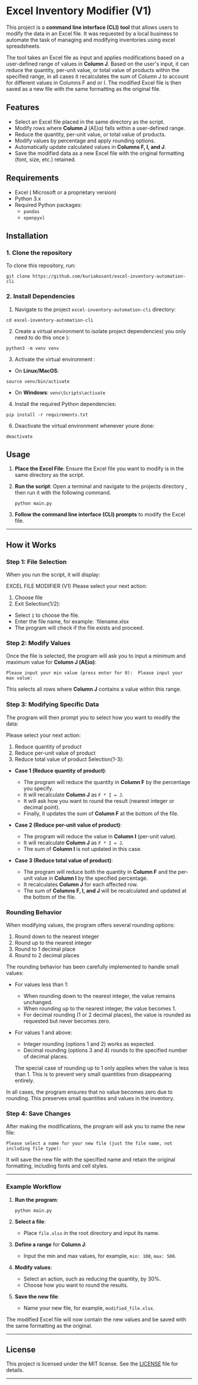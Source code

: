# Excel Inventory Modifier (V1)

This project is a **command line interface (CLI) tool** that allows users to modify the data in an Excel file.
It was requested by a local business to automate the task of managing and modifying inventories using excel spreadsheets.

The tool takes an Excel file as input and applies modifications based on a user-defined range of values in **Column J**. Based on the user's input, it can reduce the quantity, per-unit value, or total value of products within the specified range, in all cases it recalculates the sum of Column J to account for different values in Columns F and or I. The modified Excel file is then saved as a new file with the same formatting as the original file.

## Features

- Select an Excel file placed in the same directory as the script.
- Modify rows where **Column J** (Αξία) falls within a user-defined range.
- Reduce the quantity, per-unit value, or total value of products.
- Modify values by percentage and apply rounding options.
- Automatically update calculated values in **Columns F, I, and J**.
- Save the modified data as a new Excel file with the original formatting (font, size, etc.) retained.

## Requirements

- Excel ( Microsoft or a proprietary version)
- Python 3.x
- Required Python packages:
  - `pandas`
  - `openpyxl`

## Installation

### 1. Clone the repository

To clone this repository, run:

`git clone https://github.com/kuriakosant/excel-inventory-automation-cli`

### 2. Install Dependencies

1. Navigate to the project `excel-inventory-automation-cli` directory:

`cd excel-inventory-automation-cli`

2. Create a virtual environment to isolate project dependencies( you only need to do this once ):

`python3 -m venv venv`

3. Activate the virtual environment :

- On **Linux/MacOS**:

`source venv/bin/activate`

- On **Windows**:
  `venv\Scripts\activate`

4. Install the required Python dependencies:

`pip install -r requirements.txt`

6. Deactivate the virtual environment whenever youre done:

`deactivate`

## Usage

1.  **Place the Excel File**: Ensure the Excel file you want to modify is in the same directory as the script.

2.  **Run the script**: Open a terminal and navigate to the projects directory , then run it with the following command.

    `python main.py`

3.  **Follow the command line interface (CLI) prompts** to modify the Excel file.

---

## How it Works

### Step 1: File Selection

When you run the script, it will display:

EXCEL FILE MODIFIER (V1)
Please select your next action:

1.  Choose file
2.  Exit
    Selection(1/2):

- Select `1` to choose the file.
- Enter the file name, for example: `filename.xlsx
- The program will check if the file exists and proceed.

### Step 2: Modify Values

Once the file is selected, the program will ask you to input a minimum and maximum value for **Column J (Αξία)**:

`Please input your min value (press enter for 0): 
Please input your max value:`

This selects all rows where **Column J** contains a value within this range.

### Step 3: Modifying Specific Data

The program will then prompt you to select how you want to modify the data:

Please select your next action:

1.  Reduce quantity of product
2.  Reduce per-unit value of product
3.  Reduce total value of product
    Selection(1-3):

- **Case 1 (Reduce quantity of product)**:

  - The program will reduce the quantity in **Column F** by the percentage you specify.
  - It will recalculate **Column J** as `F * I = J`.
  - It will ask how you want to round the result (nearest integer or decimal point).
  - Finally, it updates the sum of **Column F** at the bottom of the file.

- **Case 2 (Reduce per-unit value of product)**:

  - The program will reduce the value in **Column I** (per-unit value).
  - It will recalculate **Column J** as `F * I = J`.
  - The sum of **Column I** is not updated in this case.

- **Case 3 (Reduce total value of product)**:

  - The program will reduce both the quantity in **Column F** and the per-unit value in **Column I** by the specified percentage.
  - It recalculates **Column J** for each affected row.
  - The sum of **Columns F, I, and J** will be recalculated and updated at the bottom of the file.

### Rounding Behavior

When modifying values, the program offers several rounding options:

1. Round down to the nearest integer
2. Round up to the nearest integer
3. Round to 1 decimal place
4. Round to 2 decimal places

The rounding behavior has been carefully implemented to handle small values:

- For values less than 1:

  - When rounding down to the nearest integer, the value remains unchanged.
  - When rounding up to the nearest integer, the value becomes 1.
  - For decimal rounding (1 or 2 decimal places), the value is rounded as requested but never becomes zero.

- For values 1 and above:

  - Integer rounding (options 1 and 2) works as expected.
  - Decimal rounding (options 3 and 4) rounds to the specified number of decimal places.

  The special case of rounding up to 1 only applies when the value is less than 1. This is to prevent very small quantities from disappearing entirely.

In all cases, the program ensures that no value becomes zero due to rounding. This preserves small quantities and values in the inventory.

### Step 4: Save Changes

After making the modifications, the program will ask you to name the new file:

`Please select a name for your new file (just the file name, not including file type):`

It will save the new file with the specified name and retain the original formatting, including fonts and cell styles.

---

### Example Workflow

1.  **Run the program**:

    `python main.py`

2.  **Select a file**:

    - Place `file.xlsx` in the root directory and input its name.

3.  **Define a range** for **Column J**:

    - Input the min and max values, for example, `min: 100`, `max: 500`.

4.  **Modify values**:
    - Select an action, such as reducing the quantity, by 30%.
    - Choose how you want to round the results.
5.  **Save the new file**:

    - Name your new file, for example, `modified_file.xlsx`.

The modified Excel file will now contain the new values and be saved with the same formatting as the original.

---

## License

This project is licensed under the MIT license. See the [LICENSE](./LICENSE) file for details.

---
